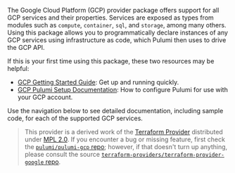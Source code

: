 The Google Cloud Platform (GCP) provider package offers support for all GCP services and their properties.
Services are exposed as types from modules such as `compute`, `container`, `sql`, and `storage`,
among many others. Using this package allows you to programmatically declare instances of any GCP
services using infrastructure as code, which Pulumi then uses to drive the GCP API.

If this is your first time using this package, these two resources may be helpful:

* [GCP Getting Started Guide](https://www.pulumi.com/docs/get-started/gcp/): Get up and running quickly.
* [GCP Pulumi Setup Documentation](https://www.pulumi.com/docs/get-started/gcp/configure/): How to configure Pulumi
    for use with your GCP account.

Use the navigation below to see detailed documentation, including sample code, for each of the supported GCP services.

> This provider is a derived work of the [Terraform Provider](https://github.com/terraform-providers/terraform-provider-google)
> distributed under [MPL 2.0](https://www.mozilla.org/en-US/MPL/2.0/). If you encounter a bug or missing feature,
> first check the [`pulumi/pulumi-gcp` repo](https://github.com/pulumi/pulumi-gcp/issues); however, if that doesn't turn up anything,
> please consult the source [`terraform-providers/terraform-provider-google` repo](https://github.com/terraform-providers/terraform-provider-google/issues).
